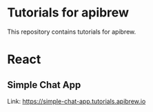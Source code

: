 Tutorials for apibrew
==============================

This repository contains tutorials for apibrew.

# React

## Simple Chat App
Link: https://simple-chat-app.tutorials.apibrew.io

[//]: # (# React Native)